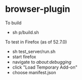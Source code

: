 # browser-plugin

To build
- sh p/build.sh

To test in Firefox (as of 52.7.0)
- sh test_server/run.sh
- start firefox
- navigate to _about:debugging_
- click "Load Temporary Add-on"
- choose manifest.json
